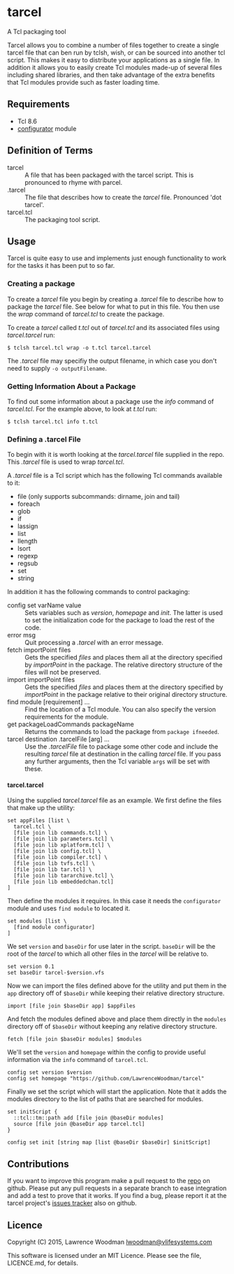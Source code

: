 tarcel
======
A Tcl packaging tool

Tarcel allows you to combine a number of files together to create a single tarcel file that can ben run by tclsh, wish, or can be sourced into another tcl script.  This makes it easy to distribute your applications as a single file.  In addition it allows you to easily create Tcl modules made-up of several files including shared libraries, and then take advantage of the extra benefits that Tcl modules provide such as faster loading time.

Requirements
------------
*  Tcl 8.6
*  [configurator](https://github.com/LawrenceWoodman/configurator_tcl) module

Definition of Terms
-------------------
<dl>
  <dt>tarcel</dt>
  <dd>A file that has been packaged with the tarcel script.  This is pronounced to rhyme with parcel.</dd>
  <dt>.tarcel</dt>
  <dd>The file that describes how to create the <em>tarcel</em> file.  Pronounced 'dot tarcel'.</dd>
  <dt>tarcel.tcl</dt>
  <dd>The packaging tool script.</dd>
</dl>

Usage
-----
Tarcel is quite easy to use and implements just enough functionality to work for the tasks it has been put to so far.

### Creating a package ###
To create a <em>tarcel</em> file you begin by creating a <em>.tarcel</em> file to describe how to package the <em>tarcel</em> file.  See below for what to put in this file.  You then use the <em>wrap</em> command of <em>tarcel.tcl</em> to create the package.

To create a <em>tarcel</em> called <em>t.tcl</em> out of <em>tarcel.tcl</em> and its associated files using <em>tarcel.tarcel</em> run:

    $ tclsh tarcel.tcl wrap -o t.tcl tarcel.tarcel

The <em>.tarcel</em> file may specifiy the output filename, in which case you don't need to supply `-o outputFilename`.

### Getting Information About a Package ###
To find out some information about a package use the <em>info</em> command of <em>tarcel.tcl</em>.  For the example above, to look at <em>t.tcl</em> run:

    $ tclsh tarcel.tcl info t.tcl

### Defining a .tarcel File ###
To begin with it is worth looking at the <em>tarcel.tarcel</em> file supplied in the repo.  This <em>.tarcel</em> file is used to wrap <em>tarcel.tcl</em>.

A <em>.tarcel</em> file is a Tcl script which has the following Tcl commands available to it:

* file (only supports subcommands: dirname, join and tail)
* foreach
* glob
* if
* lassign
* list
* llength
* lsort
* regexp
* regsub
* set
* string

In addition it has the following commands to control packaging:
<dl>
  <dt>config set varName value</dt>
  <dd>Sets variables such as <em>version</em>, <em>homepage</em> and <em>init</em>.  The latter is used to set the initialization code for the package to load the rest of the code.</dd>

  <dt>error msg</dt>
  <dd>Quit processing a <em>.tarcel</em> with an error message.</dd>

  <dt>fetch importPoint files</dt>
  <dd>Gets the specified <em>files</em> and places them all at the directory specified by <em>importPoint</em> in the package.  The relative directory structure of the files will not be preserved.</dd>

  <dt>import importPoint files</dt>
  <dd>Gets the specified <em>files</em> and places them at the directory specified by <em>importPoint</em> in the package relative to their original directory structure.</dd>

  <dt>find module [requirement] ...</dt>
  <dd>Find the location of a Tcl module.  You can also specify the version requirements for the module.</dd>

  <dt>get packageLoadCommands packageName</dt>
  <dd>Returns the commands to load the package from <code>package ifneeded</code>.</dd>

  <dt>tarcel destination .tarcelFile [arg] ...</dt>
  <dd>Use the <em>.tarcelFile</em> file to package some other code and include the resulting <em>tarcel</em> file at destination in the calling <em>tarcel</em> file.  If you pass any further arguments, then the Tcl variable <code>args</code> will be set with these.</dd>
</dl>

#### tarcel.tarcel ####
Using the supplied _tarcel.tarcel_ file as an example.  We first define the files that make up the utility:

    set appFiles [list \
      tarcel.tcl \
      [file join lib commands.tcl] \
      [file join lib parameters.tcl] \
      [file join lib xplatform.tcl] \
      [file join lib config.tcl] \
      [file join lib compiler.tcl] \
      [file join lib tvfs.tcl] \
      [file join lib tar.tcl] \
      [file join lib tararchive.tcl] \
      [file join lib embeddedchan.tcl]
    ]

Then define the modules it requires.  In this case it needs the `configurator` module and uses `find module` to located it.

    set modules [list \
      [find module configurator]
    ]

We set `version` and `baseDir` for use later in the script.  `baseDir` will be the root of the _tarcel_ to which all other files in the _tarcel_ will be relative to.

    set version 0.1
    set baseDir tarcel-$version.vfs

Now we can import the files defined above for the utility and put them in the `app` directory off of `$baseDir` while keeping their relative directory structure.

    import [file join $baseDir app] $appFiles

And fetch the modules defined above and place them directly in the `modules` directory off of `$baseDir` without keeping any relative directory structure.

    fetch [file join $baseDir modules] $modules

We'll set the `version` and `homepage` within the config to provide useful information via the `info` command of `tarcel.tcl`.

    config set version $version
    config set homepage "https://github.com/LawrenceWoodman/tarcel"

Finally we set the script which will start the application.  Note that it adds the modules directory to the list of paths that are searched for modules.

    set initScript {
      ::tcl::tm::path add [file join @baseDir modules]
      source [file join @baseDir app tarcel.tcl]
    }

    config set init [string map [list @baseDir $baseDir] $initScript]


Contributions
-------------
If you want to improve this program make a pull request to the [repo](https://github.com/LawrenceWoodman/tarcel) on github.  Please put any pull requests in a separate branch to ease integration and add a test to prove that it works.  If you find a bug, please report it at the tarcel project's [issues tracker](https://github.com/LawrenceWoodman/tarcel/issues) also on github.

Licence
-------
Copyright (C) 2015, Lawrence Woodman <lwoodman@vlifesystems.com>

This software is licensed under an MIT Licence.  Please see the file, LICENCE.md, for details.
